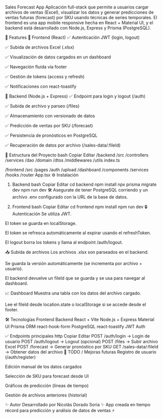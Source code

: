 Sales Forecast App
Aplicación full-stack que permite a usuarios cargar archivos de ventas (Excel), visualizar los datos y generar predicciones de ventas futuras (forecast) por SKU usando técnicas de series temporales. El frontend es una app mobile responsive hecha en React + Material UI, y el backend está desarrollado con Node.js, Express y Prisma (PostgreSQL).

🚀 Features
📱 Frontend (React)
✅ Autenticación JWT (login, logout)

✅ Subida de archivos Excel (.xlsx)

✅ Visualización de datos cargados en un dashboard

✅ Navegación fluida vía footer

✅ Gestión de tokens (access y refresh)

✅ Notificaciones con react-toastify

🔧 Backend (Node.js + Express)
✅ Endpoint para login y logout (/auth)

✅ Subida de archivo y parseo (/files)

✅ Almacenamiento con versionado de datos

✅ Predicción de ventas por SKU (/forecast)

✅ Persistencia de pronósticos en PostgreSQL

✅ Recuperación de datos por archivo (/sales-data/:fileId)

📂 Estructura del Proyecto
bash
Copiar
Editar
/backend
  /src
    /controllers
    /services
    /dao
    /domain
    /dtos
    /middlewares
    /utils
    index.ts

/frontend
  /src
    /pages
      /auth
      /upload
      /dashboard
    /components
    /services
    /hooks
    /router
    App.tsx
⚙️ Instalación
1. Backend
bash
Copiar
Editar
cd backend
npm install
npx prisma migrate dev
npm run dev
🛠 Asegurate de tener PostgreSQL corriendo y un archivo .env configurado con la URL de la base de datos.

2. Frontend
bash
Copiar
Editar
cd frontend
npm install
npm run dev
🔒 Autenticación
Se utiliza JWT.

El token se guarda en localStorage.

El token se refresca automáticamente al expirar usando el refreshToken.

El logout borra los tokens y llama al endpoint /auth/logout.

📥 Subida de archivos
Los archivos .xlsx son parseados en el backend.

Se guarda la versión automáticamente (se incrementa por archivo + usuario).

El backend devuelve un fileId que se guarda y se usa para navegar al dashboard.

📈 Dashboard
Muestra una tabla con los datos del archivo cargado.

Lee el fileId desde location.state o localStorage si se accede desde el footer.

🛠 Tecnologías
Frontend	Backend
React + Vite	Node.js + Express
Material UI	Prisma ORM
react-hook-form	PostgreSQL
react-toastify	JWT Auth

✅ Endpoints principales
http
Copiar
Editar
POST   /auth/login          → Login de usuario
POST   /auth/logout         → Logout (opcional)
POST   /files               → Subir archivo Excel
POST   /forecast            → Generar pronóstico por SKU
GET    /sales-data/:fileId  → Obtener datos del archivo
🧪 TODO / Mejoras futuras
 Registro de usuario (/auth/register)

 Edición manual de los datos cargados

 Selección de SKU para forecast desde UI

 Gráficos de predicción (líneas de tiempo)

 Gestión de archivos anteriores (historial)

✨ Autor
Desarrollado por Nicolás Dorado Soria ✨
App creada en tiempo récord para predicción y análisis de datos de ventas ⚡